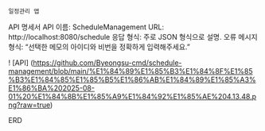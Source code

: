     일정관리 앱

API 명세서
API 이름: ScheduleManagement
URL: http://localhost:8080/schedule
응답 형식: 주로 JSON 형식으로 설명.
오류 메시지 형식: “선택한 메모의 아이디와 비번을 정확하게 입력해주세요.”

! [API] (https://github.com/Byeongsu-cmd/schedule-management/blob/main/%E1%84%89%E1%85%B3%E1%84%8F%E1%85%B3%E1%84%85%E1%85%B5%E1%86%AB%E1%84%89%E1%85%A3%E1%86%BA%202025-08-01%20%E1%84%8B%E1%85%A9%E1%84%92%E1%85%AE%204.13.48.png?raw=true)

ERD
